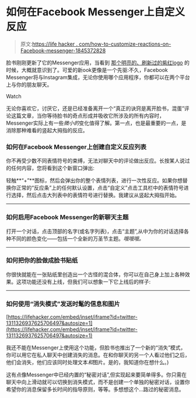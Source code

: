 # 如何在Facebook Messenger上自定义反应

> 原文:[https://life hacker . com/how-to-customize-reactions-on-Facebook-messenger-1845372828](https://lifehacker.com/how-to-customize-reactions-on-facebook-messenger-1845372828)

脸书刚刚更新了它的Messenger应用，当看到 [那个明亮的、刷新过的紫红logo](https://www.engadget.com/facebook-messenger-app-redesign-140445037.html) 的时候，大概就意识到了。可爱的新ook更像是一个先驱:不久，Facebook Messenger将与Instagram集成，无论你使用哪个应用程序，你都可以在两个平台上与你的朋友聊天。

Watch

无论你喜欢它，讨厌它，还是已经准备离开一个“真正的诀窍是离开脸书，混蛋”评论这篇文章，当你等待脸书的奇点形成并吸收它所涉及的所有内容时，Messenger实际上有一些*微小的*变化值得了解。第一点，也是最重要的一点，是消除那种难看的竖起大拇指的反应。

### 如何在Facebook Messenger上创建自定义反应列表

你不再受少数不同表情符号的束缚，无法对聊天中的评论做出反应。长按某人说过的任何内容，您将看到这个新窗口弹出:

轻触**“+”**图标，然后会弹出你的整个表情列表，进行一次性反应。如果你想替换你正常的“反应条”上的任何默认设置，点击“自定义”点击工具栏中的表情符号进行选择，然后点击大列表中的表情符号进行替换。我建议从竖起大拇指开始。

* * *

### **如何启用Facebook Messenger的新聊天主题**

打开一个对话，点击顶部的名字(或名字列表)，点击“主题”,从中为你的对话选择各种不同的颜色变化——包括一个全新的万圣节主题。*哦哦哦。*

* * *

### 如何把你的脸做成脸书贴纸

你很快就能在一张贴纸里创造出一个古怪的混合体，你可以在自己身上加上各种效果。这项功能还没有上线，但我们可以想象一下它上线后的样子:

* * *

### 如何使用“消失模式”发送时髦的信息和图片

 [https://lifehacker.com/embed/inset/iframe?id=twitter-1311326937625706497&autosize=1](https://lifehacker.com/embed/inset/iframe?id=twitter-1311326937625706497&autosize=1) 

我还不能在Messenger上使用这个功能，但脸书也推出了一个新的“消失”模式，你可以用它在私人聊天中创建消失的消息。在和你聊天的另一个人看过他们之后，他们会消失，他们应该同时处理文本*和*图片。是的，我知道你在想什么。)

这有点像Messenger中已经内置的“秘密对话”,但实现起来要简单得多。你只需在聊天中向上滑动就可以切换到消失模式，而不是创建一个单独的秘密对话，设置你希望你的消息保留多长时间的指导原则，等等。多想想这个...路过的秘密消息。